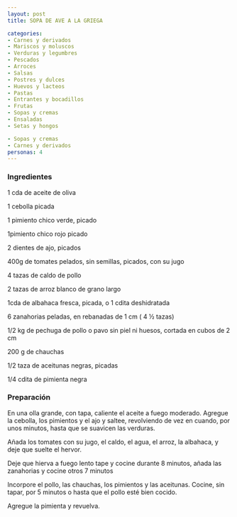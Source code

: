 ```yaml
---
layout: post
title: SOPA DE AVE A LA GRIEGA

categories:
- Carnes y derivados
- Mariscos y moluscos
- Verduras y legumbres
- Pescados
- Arroces
- Salsas
- Postres y dulces
- Huevos y lacteos
- Pastas
- Entrantes y bocadillos
- Frutas
- Sopas y cremas
- Ensaladas
- Setas y hongos

- Sopas y cremas
- Carnes y derivados
personas: 4 
---
```


<h3>Ingredientes</h3>
1 cda de aceite de oliva

1 cebolla picada

1 pimiento chico verde, picado

1pimiento chico rojo picado

2 dientes de ajo, picados

400g de tomates pelados, sin semillas, picados, con su jugo

4 tazas de caldo de pollo

2 tazas de arroz blanco de grano largo

1cda de albahaca fresca, picada, o 1 cdita deshidratada

6 zanahorias peladas, en rebanadas de 1 cm ( 4 &frac12; tazas)

1/2 kg de pechuga de pollo o pavo sin piel ni huesos, cortada en cubos de 2 cm

200 g de chauchas

1/2 taza de aceitunas negras, picadas

1/4 cdita de pimienta negra

<h3>Preparación</h3>
En una olla grande, con tapa, caliente el aceite a fuego moderado. Agregue la cebolla, los pimientos y el ajo y saltee, revolviendo de vez en cuando, por unos minutos, hasta que se suavicen las verduras.

Añada los tomates con su jugo, el caldo, el agua, el arroz, la albahaca, y deje que suelte el hervor.

Deje que hierva a fuego lento tape y cocine durante 8 minutos, añada las zanahorias y cocine otros 7 minutos

Incorpore el pollo, las chauchas, los pimientos y las aceitunas. Cocine, sin tapar, por 5 minutos o hasta que el pollo esté bien cocido.

Agregue la pimienta y revuelva.

